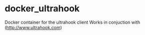 # docker_ultrahook

Docker container for the ultrahook client 
Works in conjuction with (http://www.ultrahook.com)
